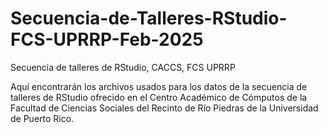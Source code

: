 # Secuencia-de-Talleres-RStudio-FCS-UPRRP-Feb-2025
Secuencia de talleres de RStudio, CACCS, FCS UPRRP

Aquí encontrarán los archivos usados para los datos de la secuencia de talleres de RStudio ofrecido en el Centro Académico de Cómputos de la Facultad de Ciencias Sociales del Recinto de Río Piedras de la Universidad de Puerto Rico.
